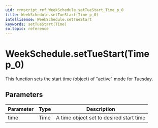 ```yaml
---
uid: crmscript_ref_WeekSchedule_setTueStart_Time_p_0
title: WeekSchedule.setTueStart(Time p_0)
intellisense: WeekSchedule.setTueStart
keywords: setTueStart(Time)
so.topic: reference
---
```


# WeekSchedule.setTueStart(Time p_0)

This function sets the start time (object) of "active" mode for Tuesday.

## Parameters

| Parameter | Type | Description |
|---|---|---|
| time | Time | A time object set to desired start time |
